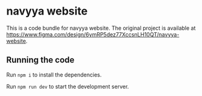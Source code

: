
  # navyya website

  This is a code bundle for navyya website. The original project is available at https://www.figma.com/design/6ymRP5dez77XccsnLH10QT/navyya-website.

  ## Running the code

  Run `npm i` to install the dependencies.

  Run `npm run dev` to start the development server.
  